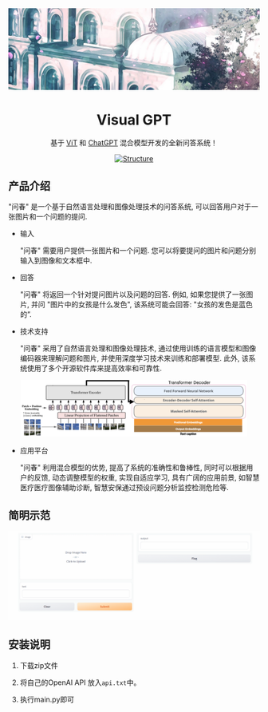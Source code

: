 <div align='center'>

<img src = ./fig/header.jpg/>

# Visual GPT

基于 [ViT](https://huggingface.co/nlpconnect/vit-gpt2-image-captioning) 和 [ChatGPT](https://openai.com/chatgpt) 混合模型开发的全新问答系统！

[![Structure](https://img.shields.io/badge/-Structure-7e57c2)](/src/structure.html)

</div>

## 产品介绍

"问春" 是一个基于自然语言处理和图像处理技术的问答系统, 可以回答用户对于一张图片和一个问题的提问.

- 输入

    "问春" 需要用户提供一张图片和一个问题. 您可以将要提问的图片和问题分别输入到图像和文本框中.

- 回答

    "问春" 将返回一个针对提问图片以及问题的回答. 例如, 如果您提供了一张图片, 并问 "图片中的女孩是什么发色", 该系统可能会回答: "女孩的发色是蓝色的”.

- 技术支持

    "问春" 采用了自然语言处理和图像处理技术, 通过使用训练的语言模型和图像编码器来理解问题和图片, 并使用深度学习技术来训练和部署模型. 此外, 该系统使用了多个开源软件库来提高效率和可靠性.

<div align='center'>

<img src=./fig/demo.jpg width=90%/>

</div>

- 应用平台

    "问春" 利用混合模型的优势, 提高了系统的准确性和鲁棒性, 同时可以根据用户的反馈, 动态调整模型的权重, 实现自适应学习, 具有广阔的应用前景, 如智慧医疗医疗图像辅助诊断, 智慧安保通过预设问题分析监控检测危险等.


## 简明示范

<div align='center'>

<img src=./fig/vqa.gif width=100%/>

</div>

## 安装说明

1. 下载zip文件

2. 将自己的OpenAI API 放入`api.txt`中。

3. 执行main.py即可
